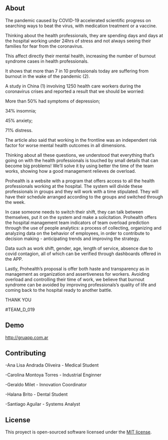 
## About

The pandemic caused by COVID-19 accelerated scientific progress on searching ways to beat the virus, with medication treatment or a vaccine. 

Thinking about the health professionals, they are spending days and days at the hospital working under 24hrs of stress and not always seeing their families for fear from the coronavirus.  

This affect directly their mental health, increasing the number of burnout syndrome cases in health professionals. 

It shows that more than 7 in 10 professionals today are suffering from burnout in the wake of the pandemic (2). 

A study in China (1) involving 1250 health care workers during the coronavirus crises and reported a result that we should be worried: 

More than 50% had symptoms of depression;

34% insomnia;

45% anxiety;

71% distress. 

The article also said that working in the frontline was an independent risk factor for worse mental health outcomes in all dimensions. 

Thinking about all these questions, we understood that everything that’s going on with the health professionals is touched by small details that can become big problems! We’ll solve it by using better the time of the team works, showing how a good management relieves de overload. 

Prohealth is a website with a program that offers access to all the health professionals working at the hospital. The system will divide these professionals in groups and they will work with a time stipulated. They will have their schedule arranged according to the groups and switched through the week. 

In case someone needs to switch their shift, they can talk between themselves, put it on the system and make a solicitation.
Prohealth offers the hospital management team indicators of team overload prediction through the use of people analytics: a process of collecting, organizing and analyzing data on the behavior of employees, in order to contribute to decision making - anticipating trends and improving the strategy.

Data such as work shift, gender, age, length of service, absence due to covid contagion, all of which can be verified through dashboards offered in the APP. 

Lastly, Prohealth’s proposal is offer both haste and transparency as in management as organization and assertiveness for workers. Avoiding overload and controlling their time of work, we believe that burnout syndrome can be avoided by improving professionals’s quality of life and coming back to the hospital ready to another battle. 

THANK YOU

#TEAM_D_019

## Demo

http://gruapp.com.ar

## Contributing

-Ana Lisa Andrada Oliveira - Medical Student

-Carolina Montoya Torres - Industrial Enginner

-Geraldo Milet - Innovation Coordinator

-Halana Brito - Dental Student

-Santiago Aguilar - Systems Analyst

## License

This proyect is open-sourced software licensed under the [MIT license](https://opensource.org/licenses/MIT).
